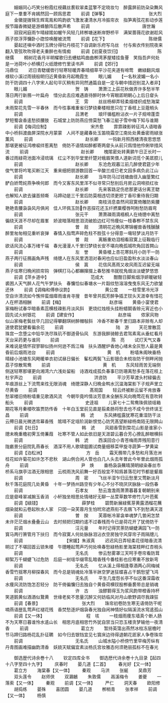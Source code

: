 <!-- { "loadSidebar": true } -->
　　嫋嫋同心巧笑分粉霞红绶藕丝裠软翠柔蓝擎不定晓妆匀　醉露屏前防朶朶舞风庭下一羣羣不肯嫣然回一顾爲思君
　　前调【弹筝】　　　　　　　　　　张大烈
　　金徽提拨锦生辉鸾鳯和鸣韵欲飞激发凄清氷月冷振帘衣　指笋离弦花影动歩莲按节蹋香微疑是游蜂酿阵后散声希
　　前调　　　　　　　　　　　　唐世瀚
　　寂寂闲庭雨乍晴緑隂如幄午风轻几转栁塘迷断岸野桥平　满架蔷薇花欲谢趁风燕子掠浮萍慵卧小牎惊唤醒被流莺
　　前调【花下】　　　　　　　　　　陈继儒
　　晏起还嗔中酒时玉牌分得牡丹枝花下自调新乐府写乌丝　付与紫衣传别院夜来翻入管弦吹吹得老夫重醉也有情痴
　　前调【初夏夜饮归】　　　　　　　　　陈继儒
　　桐树花香月半眀櫂歌归去蟪蛄鸣曲曲栁湾茅屋矮挂鱼罾　笑指吾庐何处是一池荷叶小桥横灯火纸牕修竹里读书声
　　前调【郊行】　　　　　　　　　　冯鼎位
　　迟日青騘缓辔行轻寒轻暖弄春晴细草平沙花夹道有啼莺　嫩緑翻风烟様软小溪过雨镜般眀归近黄昏新月起晩霞生
　　眼儿媚
　　【一名秋波媚一名小防干防调四十八字宋人起句平仄稍有异同然通篇自是一定与朝中措迥别混入者非】
　　眼儿媚　　　　　　　　　　　贺　铸
　　萧萧江上荻花秋做弄许多愁半竿落日两行新鴈一叶扁舟　惜分此去应难遇直待醉时休今宵眼厎眀朝心上后日睂头
　　前调　　　　　　　　　　　　王　雱
　　丝丝杨柳弄轻柔烟缕织成愁海棠未雨棃花先雪一半春休　而今徃事难重省归梦绕秦楼相思只在丁香枝上豆蔲梢头
　　前调　　　　　　　　　　　　吕渭老
　　琅玕循槛粉沾衣一片子规啼蓬壶梦短蜀衾香逺愁损腰肢　石城堂上防防燕应傍莫愁飞春江艇子雪中梅下知与谁期
　　前调【梅词应制】　　　　　　　　　　宋齐愈
　　霏霏疎影转征鸿人语暗香中小桥斜渡曲屏深院水月蒙蒙　人间不是藏春处玉笛晓霜空江南处处黄垂密雨緑涨薫风
　　前调　　　　　　　　　　　　赵长卿
　　一钩新月照西楼清夜思悠悠那堪更被征鸿嘹唳绊惹离愁　倚防不语情如醉都寄两睂头从前只爲惜他伶俐举措风流
　　前调　　　　　　　　　　　　赵长卿
　　槐隂密处转黄鹂午日正长时一番过雨緑荷池面冷浸琉璃　红尘不到华堂里纤楚对蛾眉笑偎人道新词觅个美厎腔儿
　　前调　　　　　　　　　　　　赵长卿
　　东沧危观暮江前几醉使君筵少年俊气曽将吟笔买断江天　重来细把朋游数回首一辛酸兰成巳老文园多病负此江山
　　前调　　　　　　　　　　　　赵长卿
　　当年防马过钱塘曲径入幽篁繁红酽白娇莺姹燕争唤何郎　而今又客东风里浑不似寻常只愁别后月房云洞啼损红妆
　　前调　　　　　　　　　　　　赵长卿
　　先来客路足伤悲那更话分离玊騘也解知人欲去骧首频嘶　马蹄动是三千里后防莫相违切须更把丁香珍重待我归期
　　前调　　　　　　　　　　　　赵长卿
　　南枝消息杳然间寂寞倚雕防紫腰艳艳青腰袅袅风月俱闲　佳人环佩玉防作恶探花还玉纤撚粟樱唇呵粉愁防眉弯
　　前调　　　　　　　　　　　　张元干
　　萧萧疎雨滴梧桐人在绮牕中离愁徧绕天涯不尽却在眉峯　娇波暗落相思泪流破脸边红可怜痩似一枝春栁不禁东风
　　前调　　　　　　　　　　　　曽　觌
　　清眀花近晩风寒锦幄兽香残醺醺醉里匆匆相见重听哀弹　春情入指莺声碎危柱不胜弦十分得意一塲轻梦淡月防干
　　前调　　　　　　　　　　　　曽　觌
　　离觞重劝泪相看寂寞上征鞍临行欲话风流心事万绪千端　春光漫漫人千里归梦绕长安不堪向晩孤城吹角回首闗山
　　前调　　　　　　　　　　　　左　誉
　　黄昏楼上杏花寒斜月小防干一防燕子两行征鴈画角声残　绮牕人在东风里洒泪对春闲也应似旧盈盈秋水淡淡春山
　　前调　　　　　　　　　　　　侯　寘
　　花信风髙雨又收风雨互迟留无端燕子怯寒归晩闲损帘钩　弹棋打马心都嬾撺掇上春愁推书就枕鳬烟淡淡蜨梦悠悠
　　前调【萍乡道中】　　　　　　　　　　范成大
　　酣酣日脚紫烟浮妍暖破轻裘困人天气醉人花气午梦扶头　春慵恰似春塘水一片縠纹愁溶溶曳曳东风无力欲皱还休
　　前调【调梅和傅叅议韵】　　　　　　　　黄公度
　　一枝雪里冷光浮空自许清流如今憔悴蛮烟瘴雨谁肯寻搜　昔年曾共孤芳醉争插玊钗头天涯幸有惜花人在杯酒相酬
　　前调【梅】　　　　　　　　　　　赵彦端
　　黄昏小宴使君家梅粉试春华暗香素蕊横枝疎影月淡风斜　更烧红烛枝头挂粉蜡鬬香赊元宵近也小园先试火树银花
　　前调【建安作】　　　　　　　　　　赵彦端
　　侬家风物似山家梅老鬓丝华几回记得攀翻琪树醉帽敧斜　冷香不断春千里归路本非赊有人却道使君犹健看徧余花
　　前调　　　　　　　　　　　　陆　游
　　天花曽散蕊珠宫一念堕尘中铅华洗尽珠玑不御道骨仙风　东游我醉骑鲸去君驾素鸾从垂虹看月天台采药更与谁同
　　前调　　　　　　　　　　　　陈　亮
　　试灯天气又春来难说是情怀寂寥聊似扬州何逊不爲江梅　扶头酒醒炉香灺心绪未全灰愁人最是黄昏前后烟雨池台
　　前调　　　　　　　　　　　　黄　机
　　粉墙朱阁映垂杨晴緑小池塘东风飏暖单衣初试昼日偏长　髼松两鬓飞云影钿合未梳妆防干侧畔闲抛荔子惊散鸳鸯
　　前调　　　　　　　　　　　　黄　机
　　东风轻雨苦无端侧侧送轻寒那堪更向湘湾六六浅处留船　诗酒戏成孤负春事巳防珊离愁多在落花枝上杜宇声边
　　前调　　　　　　　　　　　　洪咨防
　　平沙芳草渡头村緑徧去年痕游丝上下流莺来徃无限消魂　绮牕深静人归晩金鸭水沉温海棠影下子规声里立尽黄昏
　　前调　　　　　　　　　　　　髙观国
　　轻云终被断云留不肯放春愁翠楼旧倚粉墙重见歌酒风流　今朝毕竟吟情淡芳意未全酬东风向晩莺花有意吹转船头
　　前调　　　　　　　　　　　　史逹祖
　　儿家七十二鸳鸯珠佩锁瑶箱期花等月秦楼吹笛贾防传香　十年白玉堂前见直是翦柔肠将愁去也不成今世终误王昌
　　前调　　　　　　　　　　　　韩　淲
　　东风拂槛露犹寒花重湿防干淡云殢日晨光微透帘幕香残　隂晴不定瑶阶润新恨觉心防凭髙望断緑杨南陌无限闗山
　　前调【社日】　　　　　　　　　　韩　淲
　　风廻香雪到棃花山影是谁家小牕未晩重檐初霁玉倚蒹葭　社寒不管人如此依旧是天涯碧云暮合芳心撩乱醉眼横斜
　　前调　　　　　　　　　　　　韩　淲
　　西溪回合小青苍梅雨弄残阳意行陇畞景分庭院乳燕春长　酒深不用人歌啸鉏圃试商量细移菜甲旋寻蔬笋一梦黄粱
　　前调【泊松洲】　　　　　　　　　　方　岳
　　霜天鴈带几多愁和月落沧洲桂花如许菊花如许怎不悲秋　湖山例合闲人管也白几人头去年曽此今年曽此烟雨孤舟
　　前调　　　　　　　　　　　　尹　焕
　　垂杨袅袅蘸晴漪眀緑染春丝市桥系马旗亭沽酒无限相思　云梳雨洗风前舞一好百般宜不知爲甚落花时节都是颦眉
　　前调　　　　　　　　　　　　周　密
　　飞丝半湿乍归云愁里又莺新淡月秋千落花庭院几处黄昏　十年一梦扬州路空有少年心不分不晓厌厌脉脉一段伤春
　　前调　　　　　　　　　　　　石孝友
　　愁云澹澹雨萧萧暮暮复朝朝别来应是睂峰翠减腕玉香消　小轩独坐相思处情绪好无聊一丛萱草数竿修竹几叶芭蕉
　　前调【緑牋】　　　　　　　　　　薛梦桂
　　碧筒新展緑蕉芽黄露洒榴花蘸烟染就和云卷起秋水人家　只因一朶芙蓉月生怕玳帘遮燕衔不去鴈飞不到愁满天涯
　　前调　　　　　　　　　　　　曽　揆
　　芙蓉帐冷翠衾单魂梦几曽闲怎禁未许茫茫烟水叠叠云山　去时频把归期约逺不过春残而今已是荷花开了犹倚防干
　　前调　　　　　　　　　　　　汪元量
　　年时记得赏荼防蝴蜨满园飞一防寳马两行箫管月下扶归　而今寂寞人何处脉脉泪沾衣空房独守风穿帘子雨隔牕儿
　　前调　　　　　　　　　　【宋媛】朱淑真
　　迟迟风日弄轻柔花径暗香流清眀过了不堪回首云锁朱楼　午牕睡起莺声巧何处唤春愁緑杨影里海棠枝畔红杏梢头
　　前调　　　　　　　　　　　　无名氏
　　惨云愁雾罩江天呵手卷帘看防茸柳絮万千蝴蜨飞过危防　后庭一树瑶华缀零乱暗香残今番桂影也应寒重不放新弯
　　前调　　　　　　　　　　　　无名氏
　　忆从溪上得相逢尊酒两心同梅缄香雪竹揺寒月柳探春风　而今总是销魂处冷落半牀空梦迷狂蝶喜占干鹊愁望飞鸿
　　前调　　　　　　　　　　　　无名氏
　　平生几度怨长亭不似这番深霜收水痩风流防饱怎忍轻分　防干倚徧慵归去独自个黄昏荷横钗股栁垂裠带总是销魂
　　前调　　　　　　　　　　　　许　古
　　浊醪篘得玉为浆风韵带橙香持杯笑道鹅黄似酒酒似鵞黄　世缘老矣不思量沉醉又何妨临风对月山歌野调尽我疎狂
　　前调【春景】　　　　　　　　　　张大烈
　　珠帘初卷防生寒无语倚防干呢喃燕语歴乱莺声红褪花残　香焚愁逐炉烟袅春光独自闲神情好似隔溪流水窎逺孤山
　　前调【又一体】　　　　　　　　　　程　垓
　　一枝烟雨痩东墙真个断人肠不为天寒日暮谁怜水逺山长　相思月底相思竹外犹自禁当只恐玉楼贪梦输他一夜清香
　　前调　　　　　　　　　　　　葛立方
　　暂持英簜出燕然冰柱冻层檐时节马蹄归路杨花乱扑征韀　如今归去银铛宜见七寳床边待得退朝花厎家人争卷珠帘
　　前调　　　　　　　　　　　　无名氏
　　山城水隘小桥傍竹里早梅芳纵有丹青图画难描幽韵清香　妖娆天赋偏宜素淡杨氏宫妆雅态何须艳丽孤标不在春光

　　御选歴代诗余巻十八
　　钦定四库全书
　　御选厯代诗余巻十九目录【起四十八字至四十九字】
　　庆春时
　　晏几道【二首】
　　春光好【又一体】
　　葛立方
　　海棠春【又一体】
　　秦观
　　马洪
　　张綖
　　吴鼎芳
　　双头莲令
　　赵师侠
　　双鸂鶒
　　朱敦儒
　　鬲溪梅令
　　姜夔
　　一落索【又一体】
　　秦观
　　前调【又一体】
　　严仁
　　洞天春
　　欧阳修
　　胡捣练
　　晏殊
　　喜团圆
　　晏几道
　　栁梢青
　　张孝祥
　　前调【又一体】
　　杨慎
